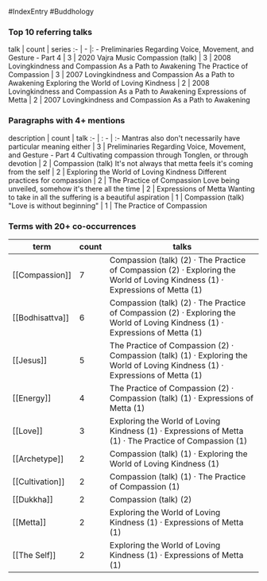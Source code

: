 #IndexEntry #Buddhology

### Top 10 referring talks
talk | count | series
:- | - |: -
<a data-href="Preliminaries Regarding Voice, Movement, and Gesture - Part 4" class="internal-link">Preliminaries Regarding Voice, Movement, and Gesture - Part 4</a> | 3 | <a data-href="2020 Vajra Music" class="internal-link">2020 Vajra Music</a>
<a data-href="Compassion (talk)" class="internal-link">Compassion (talk)</a> | 3 | <a data-href="2008 Lovingkindness and Compassion As a Path to Awakening" class="internal-link">2008 Lovingkindness and Compassion As a Path to Awakening</a>
<a data-href="The Practice of Compassion" class="internal-link">The Practice of Compassion</a> | 3 | <a data-href="2007 Lovingkindness and Compassion As a Path to Awakening" class="internal-link">2007 Lovingkindness and Compassion As a Path to Awakening</a>
<a data-href="Exploring the World of Loving Kindness" class="internal-link">Exploring the World of Loving Kindness</a> | 2 | <a data-href="2008 Lovingkindness and Compassion As a Path to Awakening" class="internal-link">2008 Lovingkindness and Compassion As a Path to Awakening</a>
<a data-href="Expressions of Metta" class="internal-link">Expressions of Metta</a> | 2 | <a data-href="2007 Lovingkindness and Compassion As a Path to Awakening" class="internal-link">2007 Lovingkindness and Compassion As a Path to Awakening</a>

### Paragraphs with 4+ mentions
description | count | talk
:- | : - | :-
<a aria-label-position="top" aria-label="Preliminaries Regarding Voice, Movement, and Gesture - Part 4 > Mantras also dont necessarily have particular meaning either" data-href="Preliminaries Regarding Voice, Movement, and Gesture - Part 4#Mantras also don't necessarily have particular meaning either" class="internal-link">Mantras also don&#x27;t necessarily have particular meaning either</a> | 3 | <a data-href="Preliminaries Regarding Voice, Movement, and Gesture - Part 4" class="internal-link">Preliminaries Regarding Voice, Movement, and Gesture - Part 4</a>
<a aria-label-position="top" aria-label="Compassion (talk) > Cultivating compassion through Tonglen or through devotion" data-href="Compassion (talk)#Cultivating compassion through Tonglen or through devotion" class="internal-link">Cultivating compassion through Tonglen, or through devotion</a> | 2 | <a data-href="Compassion (talk)" class="internal-link">Compassion (talk)</a>
<a aria-label-position="top" aria-label="Exploring the World of Loving Kindness > Its not always that metta feels its coming from the self" data-href="Exploring the World of Loving Kindness#It's not always that metta feels it's coming from the self" class="internal-link">It&#x27;s not always that metta feels it&#x27;s coming from the self</a> | 2 | <a data-href="Exploring the World of Loving Kindness" class="internal-link">Exploring the World of Loving Kindness</a>
<a aria-label-position="top" aria-label="The Practice of Compassion > Different practices for compassion" data-href="The Practice of Compassion#Different practices for compassion" class="internal-link">Different practices for compassion</a> | 2 | <a data-href="The Practice of Compassion" class="internal-link">The Practice of Compassion</a>
<a aria-label-position="top" aria-label="Expressions of Metta > Love being unveiled somehow its there all the time" data-href="Expressions of Metta#Love being unveiled somehow it's there all the time" class="internal-link">Love being unveiled, somehow it&#x27;s there all the time</a> | 2 | <a data-href="Expressions of Metta" class="internal-link">Expressions of Metta</a>
<a aria-label-position="top" aria-label="Compassion (talk) > Wanting to take in all the suffering is a beautiful aspiration" data-href="Compassion (talk)#Wanting to take in all the suffering is a beautiful aspiration" class="internal-link">Wanting to take in all the suffering is a beautiful aspiration</a> | 1 | <a data-href="Compassion (talk)" class="internal-link">Compassion (talk)</a>
<a aria-label-position="top" aria-label="The Practice of Compassion > Love is without beginning" data-href="The Practice of Compassion#Love is without beginning" class="internal-link">&quot;Love is without beginning&quot;</a> | 1 | <a data-href="The Practice of Compassion" class="internal-link">The Practice of Compassion</a>

### Terms with 20+ co-occurrences
term | count | talks
-|-|-
[[Compassion]] | 7 | <span class="counts"><a data-href="Compassion (talk)" class="internal-link">Compassion (talk)</a> (2) · <a data-href="The Practice of Compassion" class="internal-link">The Practice of Compassion</a> (2) · <a data-href="Exploring the World of Loving Kindness" class="internal-link">Exploring the World of Loving Kindness</a> (1) · <a data-href="Expressions of Metta" class="internal-link">Expressions of Metta</a> (1)</span> 
[[Bodhisattva]] | 6 | <span class="counts"><a data-href="Compassion (talk)" class="internal-link">Compassion (talk)</a> (2) · <a data-href="The Practice of Compassion" class="internal-link">The Practice of Compassion</a> (2) · <a data-href="Exploring the World of Loving Kindness" class="internal-link">Exploring the World of Loving Kindness</a> (1) · <a data-href="Expressions of Metta" class="internal-link">Expressions of Metta</a> (1)</span> 
[[Jesus]] | 5 | <span class="counts"><a data-href="The Practice of Compassion" class="internal-link">The Practice of Compassion</a> (2) · <a data-href="Compassion (talk)" class="internal-link">Compassion (talk)</a> (1) · <a data-href="Exploring the World of Loving Kindness" class="internal-link">Exploring the World of Loving Kindness</a> (1) · <a data-href="Expressions of Metta" class="internal-link">Expressions of Metta</a> (1)</span> 
[[Energy]] | 4 | <span class="counts"><a data-href="The Practice of Compassion" class="internal-link">The Practice of Compassion</a> (2) · <a data-href="Compassion (talk)" class="internal-link">Compassion (talk)</a> (1) · <a data-href="Expressions of Metta" class="internal-link">Expressions of Metta</a> (1)</span> 
[[Love]] | 3 | <span class="counts"><a data-href="Exploring the World of Loving Kindness" class="internal-link">Exploring the World of Loving Kindness</a> (1) · <a data-href="Expressions of Metta" class="internal-link">Expressions of Metta</a> (1) · <a data-href="The Practice of Compassion" class="internal-link">The Practice of Compassion</a> (1)</span> 
[[Archetype]] | 2 | <span class="counts"><a data-href="Compassion (talk)" class="internal-link">Compassion (talk)</a> (1) · <a data-href="Exploring the World of Loving Kindness" class="internal-link">Exploring the World of Loving Kindness</a> (1)</span> 
[[Cultivation]] | 2 | <span class="counts"><a data-href="Compassion (talk)" class="internal-link">Compassion (talk)</a> (1) · <a data-href="The Practice of Compassion" class="internal-link">The Practice of Compassion</a> (1)</span> 
[[Dukkha]] | 2 | <span class="counts"><a data-href="Compassion (talk)" class="internal-link">Compassion (talk)</a> (2)</span> 
[[Metta]] | 2 | <span class="counts"><a data-href="Exploring the World of Loving Kindness" class="internal-link">Exploring the World of Loving Kindness</a> (1) · <a data-href="Expressions of Metta" class="internal-link">Expressions of Metta</a> (1)</span> 
[[The Self]] | 2 | <span class="counts"><a data-href="Exploring the World of Loving Kindness" class="internal-link">Exploring the World of Loving Kindness</a> (1) · <a data-href="Expressions of Metta" class="internal-link">Expressions of Metta</a> (1)</span> 

